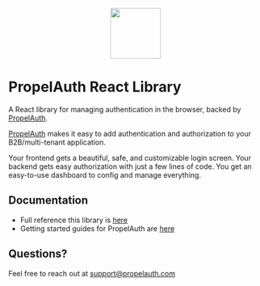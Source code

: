 <p align="center">
  <a href="https://www.propelauth.com?ref=github" target="_blank" align="center">
    <img src="https://propelauth-logos.s3.us-west-2.amazonaws.com/logo-only.png" width="100">
  </a>
</p>

# PropelAuth React Library

A React library for managing authentication in the browser, backed by [PropelAuth](https://www.propelauth.com?ref=github). 

[PropelAuth](https://www.propelauth.com?ref=github) makes it easy to add authentication and authorization to your B2B/multi-tenant application.

Your frontend gets a beautiful, safe, and customizable login screen. Your backend gets easy authorization with just a few lines of code. You get an easy-to-use dashboard to config and manage everything.

## Documentation

- Full reference this library is [here](https://docs.propelauth.com/reference/frontend-apis/react)
- Getting started guides for PropelAuth are [here](https://docs.propelauth.com/)

## Questions?

Feel free to reach out at support@propelauth.com

